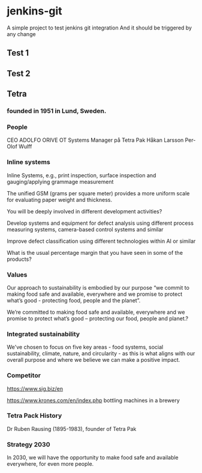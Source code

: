 # jenkins-git

A simple project to test jenkins git integration
And it should be triggered by any change

## Test 1

## Test 2

## Tetra

###  founded in 1951 in Lund, Sweden.
### People
CEO                               ADOLFO ORIVE
OT Systems Manager på Tetra Pak   Håkan Larsson
                                  Per-Olof Wulff
### Inline systems
Inline Systems, e.g., print inspection, surface inspection and gauging/applying grammage measurement

The unified GSM (grams per square meter) provides a more uniform scale for evaluating paper weight and thickness.

You will be deeply involved in different development activities?

Develop systems and equipment for defect analysis using different process measuring systems, camera-based control systems and similar

Improve defect classification using different technologies within AI or similar

What is the usual percentage margin that you have seen in some of the products?

### Values
Our approach to sustainability is embodied by our purpose “we commit to making food safe and available, everywhere and we promise to protect what’s good - protecting food, people and the planet”.

We’re committed to making food safe and available, everywhere and we promise to protect what’s good – protecting our food, people and planet.?

### Integrated sustainability
We've chosen to focus on five key areas - food systems, social sustainability, climate, nature, and circularity - as this is what aligns with our overall purpose and where we believe we can make a positive impact.


### Competitor
https://www.sig.biz/en



https://www.krones.com/en/index.php    bottling machines in a brewery

### Tetra Pack History
Dr ​Ruben Rausing (1895-1983), founder of Tetra Pak

###  Strategy 2030
In 2030, we will have the opportunity to make food safe and available everywhere, for even more people.
